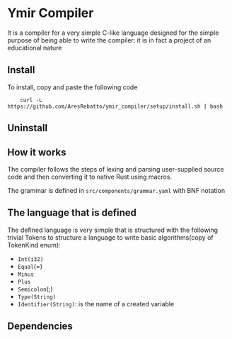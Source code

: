 # Ymir Compiler
It is a compiler for a very simple C-like language designed for the simple purpose of being able to write the compiler: it is in fact a project of an educational nature
## Install
To install, copy and paste the following code
```
	curl -L https://github.com/AresRebatto/ymir_compiler/setup/install.sh | bash
```
## Uninstall
## How it works
The compiler follows the steps of lexing and parsing user-supplied source code and then converting it to native Rust using macros.

The grammar is defined in `src/components/grammar.yaml` with
BNF notation
## The language that is defined
The defined language is very simple that is structured with the following trivial Tokens to structure a language to write basic 
algorithms(copy of TokenKind enum):
- `Int(i32)`
- `Equal`(=)
- `Minus`
- `Plus`
- `Semicolon`(;)
- `Type(String)`
- `Identifier(String)`: is the name of a created variable
## Dependencies
